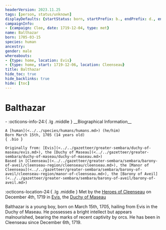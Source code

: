 ```yaml
---
headerVersion: 2023.11.25
tags: [person, status/unknown]
displayDefaults: {startStatus: born, startPrefix: b., endPrefix: d., endStatus: died}
campaignInfo:
- {campaign: Clee, date: 1719-12-04, type: met}
name: Balthazar
born: 1705-03-15
species: human
ancestry:
gender: male
whereabouts:
- {type: home, location: Evis}
- {type: home, start: 1719-12-06, location: Cleenseau}
title: Balthazar
hide_toc: true
hide_backlinks: true
hide: [toc]
---
```

# Balthazar
<div class="grid cards ext-narrow-margin ext-one-column" markdown>
- :octicons-info-24:{ .lg .middle } __Biographical Information__

    A [human](<../../species/humans/humans.md>) (he/him)  
    Born March 15th, 1705 (14 years old)  
    { .bio }

    Originally from: [Evis](<../../gazetteer/greater-sembara/duchy-of-maseau/evis.md>), the [Duchy of Maseau](<../../gazetteer/greater-sembara/duchy-of-maseau/duchy-of-maseau.md>)
    Based in [Cleenseau](<../../gazetteer/greater-sembara/sembara/barony-of-aveil/cleenseau-region/cleenseau/cleenseau.md>), the [Manor of Cleenseau](<../../gazetteer/greater-sembara/sembara/barony-of-aveil/cleenseau-region/manor-of-cleenseau.md>), the [Barony of Aveil](<../../gazetteer/greater-sembara/sembara/barony-of-aveil/barony-of-aveil.md>)
</div>



:octicons-location-24:{ .lg .middle } Met by the [Heroes of Cleenseau](<../pcs/cleenseau/heroes-of-cleenseau.md>) on December 4th, 1719 in [Evis](<../../gazetteer/greater-sembara/duchy-of-maseau/evis.md>), the [Duchy of Maseau](<../../gazetteer/greater-sembara/duchy-of-maseau/duchy-of-maseau.md>)  


Balthazar is a young boy, born on March 15th, 1705, hailing from Evis in the Duchy of Maseau. He possesses a bright intellect but appears malnourished, bearing the marks of recent captivity by orcs. He has been in Cleenseau since December 6th, 1719.
